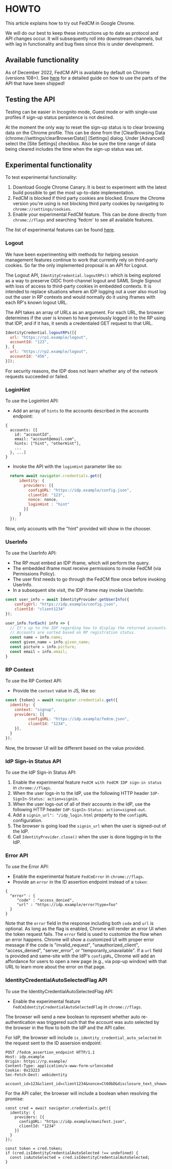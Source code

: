 # HOWTO

This article explains how to try out FedCM in Google Chrome.

We will do our best to keep these instructions up to date as protocol and API
changes occur. It will subsequently roll into downstream channels, but with lag
in functionality and bug fixes since this is under development.

## Available functionality

As of December 2022, FedCM API is available by default on Chrome (versions 108+).
See [here](https://developer.chrome.com/docs/privacy-sandbox/fedcm/#use-api) for
a detailed guide on how to use the parts of the API that have been shipped!

## Testing the API

Testing can be easier in Incognito mode, Guest mode or with single-use profiles
if sign-up status persistence is not desired.

At the moment the only way to reset the sign-up status is to clear browsing data on the Chrome profile.
This can be done from the [ClearBrowsing Data (chrome://settings/clearBrowserData)] [Settings] dialog.
Under [Advanced] select the [Site Settings] checkbox. Also be sure the time range of data being cleared
includes the time when the sign-up status was set.

## Experimental functionality

To test experimental functionality:

1. Download Google Chrome Canary. It is best to experiment with the latest
   build possible to get the most up-to-date implementation.
2. FedCM is blocked if third party cookies are blocked. Ensure the Chrome
   version you're using is not blocking third party cookies by navigating to
   `chrome://settings/cookies`.
3. Enable your experimental FedCM feature. This can be done directly from
   `chrome://flags` and searching 'fedcm' to see all available features.

The list of experimental features can be found [here](/proposals/README.md).

### Logout

We have been experimenting with methods for helping session management
features continue to work that currently rely on third-party cookies. So far the
only implemented proposal is an API for Logout.

The Logout API, `IdentityCredential.logoutRPs()` which is being explored as a way
to preserve OIDC front-channel logout and SAML Single Signout with loss of
access to third-party cookies in embedded contexts. It is intended to replace
situations where an IDP logging out a user also must log out the user in RP
contexts and would normally do it using iframes with each RP's known logout URL.

The API takes an array of URLs as an argument. For each URL, the browser
determines if the user is known to have previously logged in to the RP using
that IDP, and if it has, it sends a credentialed GET request to that URL.

```js
IdentityCredential.logoutRPs([{
  url: "https://rp1.example/logout",
  accountId: "123",
}, {
  url: "https://rp2.example/logout",
  accountId: "456",
}]);
```

For security reasons, the IDP does not learn whether any of the network requests
succeeded or failed.

### LoginHint

To use the LoginHint API:

* Add an array of `hints` to the accounts described in the accounts endpoint:

```
{
  accounts: [{
    id: "accountId",
    email: "account@email.com",
    hints: ["hint", "otherHint"],
    ...
  }, ...]
}
```

* Invoke the API with the `loginHint` parameter like so:

```js
  return await navigator.credentials.get({
      identity: {
        providers: [{
          configURL: "https://idp.example/config.json",
          clientId: "123",
          nonce: nonce,
          loginHint : "hint"
        }]
      }
  });
```

Now, only accounts with the "hint" provided will show in the chooser.

### UserInfo

To use the UserInfo API:

* The RP must embed an IDP iframe, which will perform the query.
* The embedded iframe must receive permissions to invoke FedCM (via Permissions Policy).
* The user first needs to go through the FedCM flow once before invoking UserInfo.
* In a subsequent site visit, the IDP iframe may invoke UserInfo:

```js
const user_info = await IdentityProvider.getUserInfo({
    configUrl: "https://idp.example/config.json",
    clientId: "client1234"
});

user_info.forEach( info => {
  // It's up to the IDP regarding how to display the returned accounts.
  // Accounts are sorted based on RP registration status.
  const name = info.name;
  const given_name = info.given_name;
  const picture = info.picture;
  const email = info.email;
}
```

### RP Context

To use the RP Context API:

* Provide the `context` value in JS, like so:

```js
const {token} = await navigator.credentials.get({
  identity: {
    context: "signup", 
    providers: [{
          configURL: "https://idp.example/fedcm.json",
          clientId: "1234",
    }],
  }
});
```

Now, the browser UI will be different based on the value provided.

### IdP Sign-in Status API

To use the IdP Sign-in Status API:

1. Enable the experimental feature `FedCM with FedCM IDP sign-in status` in `chrome://flags`.
2. When the user logs-in to the IdP, use the following HTTP header `IdP-SignIn-Status: action=signin`.
3. When the user logs-out of all of their accounts in the IdP, use the following HTTP header `IdP-SignIn-Status: action=signed-out`.
4. Add a `signin_url": "/idp_login.html` property to the `configURL` configuration. 
5. The browser is going load the `signin_url` when the user is signed-out of the IdP.
6. Call `IdentityProvider.close()` when the user is done logging-in to the IdP.

### Error API

To use the Error API:

* Enable the experimental feature `FedCmError` in `chrome://flags`.
* Provide an `error` in the ID assertion endpoint instead of a `token`:
```
{
  "error" : {
     "code" : "access_denied",
     "url" : "https://idp.example/error?type=foo"
  }
}
```
Note that the `error` field in the response including both `code` and `url` is
optional. As long as the flag is enabled, Chrome will render an error UI when
the token request fails. The `error` field is used to customize the flow when an
error happens. Chrome will show a customized UI with proper error message if the
code is "invalid_request", "unauthorized_client", "access_denied", "server_error",
or "temporarily_unavailable". If a `url` field is provided and same-site with
the IdP's `configURL`, Chrome will add an affordance for users to open a new
page (e.g., via pop-up window) with that URL to learn more about the error on
that page.

### IdentityCredentialAutoSelectedFlag API

To use the IdentityCredentialAutoSelectedFlag API:
* Enable the experimental feature `FedCmIdentityCredentialAutoSelectedFlag` 
in `chrome://flags`.

The browser will send a new boolean to represent whether auto re-authentication
was triggered such that the account was auto selected by the browser in the flow
to both the IdP and the API caller.

For IdP, the browser will include `is_identity_credential_auto_selected` in the
request sent to the ID assersion endpoint:
```
POST /fedcm_assertion_endpoint HTTP/1.1
Host: idp.example
Origin: https://rp.example/
Content-Type: application/x-www-form-urlencoded
Cookie: 0x23223
Sec-Fetch-Dest: webidentity

account_id=123&client_id=client1234&nonce=Ct60bD&disclosure_text_shown=true&is_identity_credential_auto_selected=true
```

For the API caller, the browser will include a boolean when resolving the
promise:
```
const cred = await navigator.credentials.get({
  identity: {
    providers: [{
      configURL: "https://idp.example/manifest.json",
      clientId: "1234"
    }]
  }
});

const token = cred.token;
if (cred.isIdentityCredentialAutoSelected !== undefined) {
  const isAutoSelected = cred.isIdentityCredentialAutoSelected;
}
```
